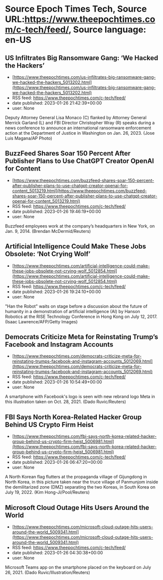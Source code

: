 # Source Epoch Times Tech, Source URL:https://www.theepochtimes.com/c-tech/feed/, Source language: en-US

## US Infiltrates Big Ransomware Gang: ‘We Hacked the Hackers’
 - [https://www.theepochtimes.com/us-infiltrates-big-ransomware-gang-we-hacked-the-hackers_5013202.html](https://www.theepochtimes.com/us-infiltrates-big-ransomware-gang-we-hacked-the-hackers_5013202.html)
 - RSS feed: https://www.theepochtimes.com/c-tech/feed/
 - date published: 2023-01-26 21:42:39+00:00
 - user: None

Deputy Attorney General Lisa Monaco (C) flanked by Attorney General Merrick Garland (L) and FBI Director Christopher Wray (R) speaks during a news conference to announce an international ransomware enforcement action at the Department of Justice in Washington on Jan. 26, 2023. (Jose Luis Magana/AP Photo)

## BuzzFeed Shares Soar 150 Percent After Publisher Plans to Use ChatGPT Creator OpenAI for Content
 - [https://www.theepochtimes.com/buzzfeed-shares-soar-150-percent-after-publisher-plans-to-use-chatgpt-creator-openai-for-content_5013219.html](https://www.theepochtimes.com/buzzfeed-shares-soar-150-percent-after-publisher-plans-to-use-chatgpt-creator-openai-for-content_5013219.html)
 - RSS feed: https://www.theepochtimes.com/c-tech/feed/
 - date published: 2023-01-26 19:46:19+00:00
 - user: None

Buzzfeed employees work at the company’s headquarters in New York, on Jan. 9, 2014. (Brendan McDermid/Reuters)

## Artificial Intelligence Could Make These Jobs Obsolete: ‘Not Crying Wolf’
 - [https://www.theepochtimes.com/artificial-intelligence-could-make-these-jobs-obsolete-not-crying-wolf_5012854.html](https://www.theepochtimes.com/artificial-intelligence-could-make-these-jobs-obsolete-not-crying-wolf_5012854.html)
 - RSS feed: https://www.theepochtimes.com/c-tech/feed/
 - date published: 2023-01-26 19:24:10+00:00
 - user: None

"Han the Robot" waits on stage before a discussion about the future of humanity in a demonstration of artificial intelligence (AI) by Hanson Robotics at the RISE Technology Conference in Hong Kong on July 12, 2017.
(Isaac Lawrence/AFP/Getty Images)

## Democrats Criticize Meta for Reinstating Trump’s Facebook and Instagram Accounts
 - [https://www.theepochtimes.com/democrats-criticize-meta-for-reinstating-trumps-facebook-and-instagram-accounts_5012069.html](https://www.theepochtimes.com/democrats-criticize-meta-for-reinstating-trumps-facebook-and-instagram-accounts_5012069.html)
 - RSS feed: https://www.theepochtimes.com/c-tech/feed/
 - date published: 2023-01-26 10:54:49+00:00
 - user: None

A smartphone with Facebook's logo is seen with new rebrand logo Meta in this illustration taken on Oct. 28, 2021. (Dado Ruvic/Reuters)

## FBI Says North Korea-Related Hacker Group Behind US Crypto Firm Heist
 - [https://www.theepochtimes.com/fbi-says-north-korea-related-hacker-group-behind-us-crypto-firm-heist_5006981.html](https://www.theepochtimes.com/fbi-says-north-korea-related-hacker-group-behind-us-crypto-firm-heist_5006981.html)
 - RSS feed: https://www.theepochtimes.com/c-tech/feed/
 - date published: 2023-01-26 06:47:20+00:00
 - user: None

A North Korean flag flutters at the propaganda village of Gijungdong in North Korea, in this picture taken near the truce village of Panmunjom inside the demilitarized zone (DMZ) separating the two Koreas, in South Korea on July 19, 2022.  (Kim Hong-Ji/Pool/Reuters)

## Microsoft Cloud Outage Hits Users Around the World
 - [https://www.theepochtimes.com/microsoft-cloud-outage-hits-users-around-the-world_5009341.html](https://www.theepochtimes.com/microsoft-cloud-outage-hits-users-around-the-world_5009341.html)
 - RSS feed: https://www.theepochtimes.com/c-tech/feed/
 - date published: 2023-01-26 04:30:38+00:00
 - user: None

Microsoft Teams app on the smartphone placed on the keyboard on July 26, 2021. (Dado Ruvic/Illustration/Reuters)
